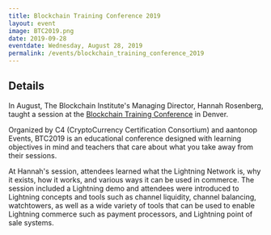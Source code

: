 ```yaml
---
title: Blockchain Training Conference 2019
layout: event
image: BTC2019.png
date: 2019-09-28
eventdate: Wednesday, August 28, 2019
permalink: /events/blockchain_training_conference_2019
---
```

<h2>Details</h2>
In August, The Blockchain Institute's Managing Director, Hannah Rosenberg, taught a session at the <a href="https://blockchaintraining.org/home/home/" target="_blank" rel="noopener">Blockchain Training Conference</a> in Denver.

Organized by C4 (CryptoCurrency Certification Consortium) and aantonop Events, BTC2019 is an educational conference designed with learning objectives in mind and teachers that care about what you take away from their sessions.

At Hannah's session, attendees learned what the Lightning Network is, why it exists, how it works, and various ways it can be used in commerce. The session included a Lightning demo and attendees were introduced to Lightning concepts and tools such as channel liquidity, channel balancing, watchtowers, as well as a wide variety of tools that can be used to enable Lightning commerce such as payment processors, and Lightning point of sale systems.
